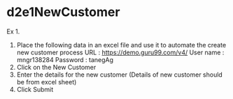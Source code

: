 # d2e1NewCustomer

Ex 1. 
1.	Place the following data in an excel file and use it to automate the create new customer process 
URL : https://demo.guru99.com/v4/
User name : mngr138284 
Password : tanegAg
2.	Click on the New Customer 
3.	Enter the details for the new customer (Details of new customer should be from excel sheet)
4.	Click Submit
